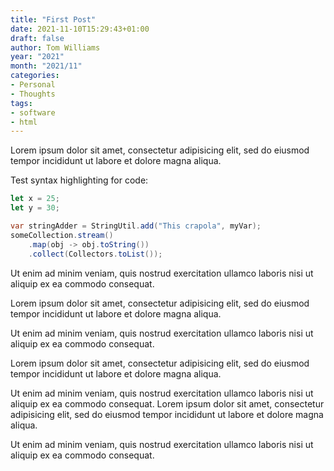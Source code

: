 ```yaml
---
title: "First Post"
date: 2021-11-10T15:29:43+01:00
draft: false
author: Tom Williams
year: "2021"
month: "2021/11"
categories:
- Personal
- Thoughts
tags:
- software
- html
---
```


Lorem ipsum dolor sit amet, consectetur adipisicing elit, sed do eiusmod
tempor incididunt ut labore et dolore magna aliqua.
<!--more-->

Test syntax highlighting for code:
```javascript
let x = 25;
let y = 30;
```

```java
var stringAdder = StringUtil.add("This crapola", myVar);
someCollection.stream()
    .map(obj -> obj.toString())
    .collect(Collectors.toList());
```

Ut enim ad minim veniam, quis nostrud exercitation ullamco laboris nisi ut
aliquip ex ea commodo consequat.

Lorem ipsum dolor sit amet, consectetur adipisicing elit, sed do eiusmod
tempor incididunt ut labore et dolore magna aliqua.

Ut enim ad minim veniam, quis nostrud exercitation ullamco laboris nisi ut
aliquip ex ea commodo consequat.

Lorem ipsum dolor sit amet, consectetur adipisicing elit, sed do eiusmod
tempor incididunt ut labore et dolore magna aliqua.

Ut enim ad minim veniam, quis nostrud exercitation ullamco laboris nisi ut
aliquip ex ea commodo consequat.
Lorem ipsum dolor sit amet, consectetur adipisicing elit, sed do eiusmod
tempor incididunt ut labore et dolore magna aliqua.

Ut enim ad minim veniam, quis nostrud exercitation ullamco laboris nisi ut
aliquip ex ea commodo consequat.